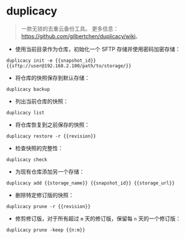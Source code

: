 # duplicacy

> 一款无锁的去重云备份工具。
> 更多信息：<https://github.com/gilbertchen/duplicacy/wiki>。

- 使用当前目录作为仓库，初始化一个 SFTP 存储并使用密码加密存储：

`duplicacy init -e {{snapshot_id}} {{sftp://user@192.168.2.100/path/to/storage/}}`

- 将仓库的快照保存到默认存储：

`duplicacy backup`

- 列出当前仓库的快照：

`duplicacy list`

- 将仓库恢复到之前保存的快照：

`duplicacy restore -r {{revision}}`

- 检查快照的完整性：

`duplicacy check`

- 为现有仓库添加另一个存储：

`duplicacy add {{storage_name}} {{snapshot_id}} {{storage_url}}`

- 删除特定修订版的快照：

`duplicacy prune -r {{revision}}`

- 修剪修订版，对于所有超过 `m` 天的修订版，保留每 `n` 天的一个修订版：

`duplicacy prune -keep {{n:m}}`